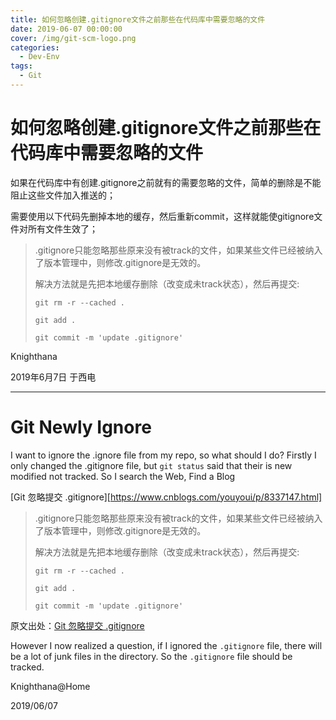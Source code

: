 ```yaml
---
title: 如何忽略创建.gitignore文件之前那些在代码库中需要忽略的文件
date: 2019-06-07 00:00:00
cover: /img/git-scm-logo.png
categories:
  - Dev-Env
tags:
  - Git
---
```


# 如何忽略创建.gitignore文件之前那些在代码库中需要忽略的文件

如果在代码库中有创建.gitignore之前就有的需要忽略的文件，简单的删除是不能阻止这些文件加入推送的；

需要使用以下代码先删掉本地的缓存，然后重新commit，这样就能使gitignore文件对所有文件生效了；

> .gitignore只能忽略那些原来没有被track的文件，如果某些文件已经被纳入了版本管理中，则修改.gitignore是无效的。
>
> 解决方法就是先把本地缓存删除（改变成未track状态），然后再提交:
>
> `git rm -r --cached .`
>
> `git add .`
>
> `git commit -m 'update .gitignore'`

Knighthana

2019年6月7日 于西电

-----------------------------------

# Git Newly Ignore

 I want to ignore the .ignore file from my repo, so what should I do?
 Firstly I only changed the .gitignore file, but `git status` said that their is new modified not tracked.
 So I search the Web, Find a Blog

 [Git 忽略提交 .gitignore][https://www.cnblogs.com/youyoui/p/8337147.html]


> .gitignore只能忽略那些原来没有被track的文件，如果某些文件已经被纳入了版本管理中，则修改.gitignore是无效的。
>
> 解决方法就是先把本地缓存删除（改变成未track状态），然后再提交:
>
> `git rm -r --cached .`
>
> `git add .`
>
> `git commit -m 'update .gitignore'`

原文出处：[Git 忽略提交 .gitignore](http://uusama.com/542.html)

 However I now realized a question, if I ignored the `.gitignore` file, there will be a lot of junk files in the directory. So the `.gitignore` file should be tracked.

Knighthana@Home

2019/06/07
